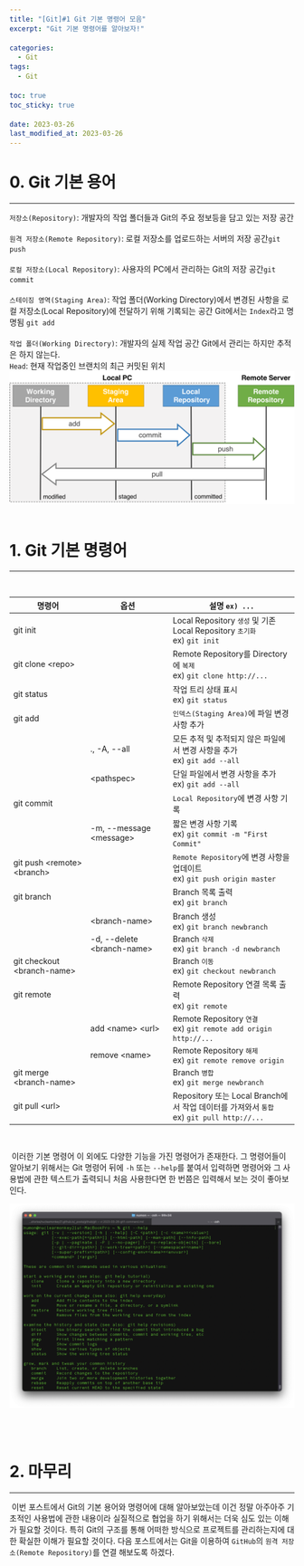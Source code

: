 ```yaml
---
title: "[Git]#1 Git 기본 명령어 모음"
excerpt: "Git 기본 명령어를 알아보자!"

categories:
  - Git
tags:
  - Git

toc: true
toc_sticky: true

date: 2023-03-26
last_modified_at: 2023-03-26
---
```


# 0. Git 기본 용어
---
`저장소(Repository)`: 개발자의 작업 폴더들과 Git의 주요 정보등을 담고 있는 저장 공간  
<br>
`원격 저장소(Remote Repository)`: 로컬 저장소를 업로드하는 서버의 저장 공간`git push`  
<br>
`로컬 저장소(Local Repository)`: 사용자의 PC에서 관리하는 Git의 저장 공간`git commit`  
<br>
`스테이징 영역(Staging Area)`: 작업 폴더(Working Directory)에서 변경된 사항을 로컬 저장소(Local Repository)에 전달하기 위해 기록되는 공간 Git에서는 `Index`라고 명명됨 `git add`  
<br>
`작업 폴더(Working Directory)`: 개발자의 실제 작업 공간 Git에서 관리는 하지만 추적은 하지 않는다. 
<br>
`Head`: 현재 작업중인 브랜치의 최근 커밋된 위치
<br>
![image](/assets/images/git/1/0.webp) 
<br><br>


# 1. Git 기본 명령어
---
<br>

| 명령어 | 옵션 | 설명 `ex) ...` |
|---|---|---|
| git init || Local Repository `생성` 및 기존 Local Repository `초기화` <br> ex) `git init` |
| git clone \<repo\> || Remote Repository를 Directory에 `복제` <br> ex) `git clone http://...` |
| git status || 작업 트리 상태 표시 <br> ex) `git status` |
| git add || `인덱스(Staging Area)`에 파일 변경 사항 추가 |
|| ., -A, --all | 모든 추적 및 추적되지 않은 파일에서 변경 사항을 추가 <br> ex) `git add --all` |
|| \<pathspec\> | 단일 파일에서 변경 사항을 추가 <br> ex) `git add --all`  |
| git commit || `Local Repository`에 변경 사항 기록 |
|| -m, --message \<message\> | 짧은 변경 사항 기록 <br> ex) `git commit -m "First Commit"` |
| git push \<remote\> \<branch\> || `Remote Repository`에 변경 사항을 업데이트 <br> ex) `git push origin master` |
| git branch || Branch  목록 출력 <br> ex) `git branch` |
|| \<branch-name\> | Branch 생성 <br> ex) `git branch newbranch` |
|| -d, --delete \<branch-name\> | Branch `삭제` <br> ex) `git branch -d newbranch` |
| git checkout \<branch-name\> || Branch `이동` <br> ex) `git checkout newbranch` |
| git remote || Remote Repository 연결 목록 출력 <br> ex) `git remote` |
|| add \<name\> \<url\> | Remote Repository `연결` <br> ex) `git remote add origin http://...` |
|| remove \<name\> | Remote Repository `해제` <br> ex) `git remote remove origin` |
| git merge \<branch-name\> || Branch `병합` <br> ex) `git merge newbranch` |
| git pull \<url\> || Repository 또는 Local Branch에서 작업 데이터를 가져와서 `통합` <br> ex) `git pull http://...` |

<br>

&nbsp;이러한 기본 명령어 이 외에도 다양한 기능을 가진 명령어가 존재한다. 그 명령어들이 알아보기 위해서는 Git 명령어 뒤에 `-h` 또는 `--help`를 붙여서 입력하면 명령어와 그 사용법에 관한 텍스트가 출력되니 처음 사용한다면 한 번쯤은 입력해서 보는 것이 좋아보인다. 

![image](/assets/images/git/1/1.webp)

<br><br>

# 2. 마무리
---

&nbsp;이번 포스트에서 Git의 기본 용어와 명령어에 대해 알아보았는데 이건 정말 아주아주 기초적인 사용법에 관한 내용이라 실질적으로 협업을 하기 위해서는 더욱 심도 있는 이해가 필요할 것이다. 특히 Git의 구조를 통해 어떠한 방식으로 프로젝트를 관리하는지에 대한 확실한 이해가 필요할 것이다. 다음 포스트에서는 Git을 이용하여 `GitHub`의 `원격 저장소(Remote Repository)`를 연결 해보도록 하겠다.


<br><br>

